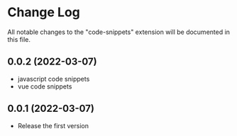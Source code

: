 # Change Log

All notable changes to the "code-snippets" extension will be documented in this file.

## 0.0.2 (2022-03-07)

- javascript code snippets
- vue code snippets

## 0.0.1 (2022-03-07)

- Release the first version

